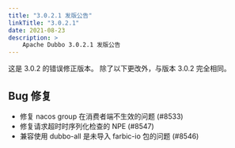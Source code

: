 ```yaml
---
title: "3.0.2.1 发版公告"
linkTitle: "3.0.2.1"
date: 2021-08-23
description: >
    Apache Dubbo 3.0.2.1 发版公告
---
```


这是 3.0.2 的错误修正版本。
除了以下更改外，与版本 3.0.2 完全相同。

## Bug 修复

- 修复 nacos group 在消费者端不生效的问题 (#8533)
- 修复请求超时时序列化检查的 NPE (#8547)
- 兼容使用 dubbo-all 是未导入 farbic-io 包的问题 (#8546)